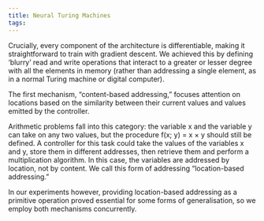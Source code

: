 ```yaml
---
title: Neural Turing Machines
tags: 
---
```


Crucially, every component of the architecture is differentiable, making it straightforward to train with gradient descent. We achieved this by defining ‘blurry’ read and write operations that interact to a greater or lesser degree with all the elements in memory (rather than addressing a single element, as in a normal Turing machine or digital computer). 

The first mechanism, “content-based addressing,” focuses attention on locations based on the similarity between their current values and values emitted by the controller.

Arithmetic problems fall into this category: the variable x and the variable y can take on any two values, but the procedure f(x; y) = x × y should still be defined. A controller for this task could take the values of the variables x and y, store them in different addresses, then retrieve them and perform a multiplication algorithm. In this case, the variables are addressed by location, not by content. We call this form of addressing “location-based addressing.”

In our experiments however, providing location-based addressing as a primitive operation proved essential for some forms of generalisation, so we employ both mechanisms concurrently.